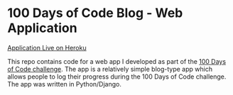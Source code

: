 # 100 Days of Code Blog - Web Application

[Application Live on Heroku](https://code100blog.herokuapp.com)

This repo contains code for a web app I developed as part of the [100 Days of Code challenge](http://100daysofcode.com). The app is a relatively
simple blog-type app which allows people to log their progress during the 100 Days of Code challenge. The app was
written in Python/Django.

